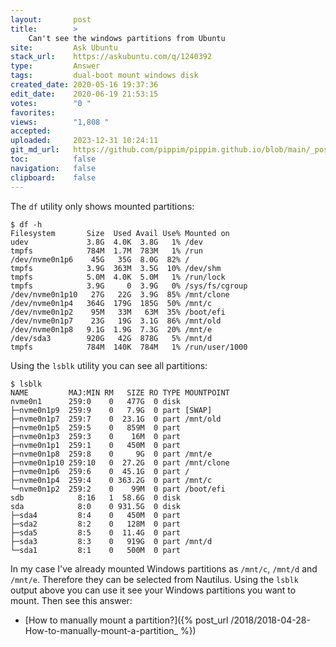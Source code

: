 ```yaml
---
layout:       post
title:        >
    Can't see the windows partitions from Ubuntu
site:         Ask Ubuntu
stack_url:    https://askubuntu.com/q/1240392
type:         Answer
tags:         dual-boot mount windows disk
created_date: 2020-05-16 19:37:36
edit_date:    2020-06-19 21:53:15
votes:        "0 "
favorites:    
views:        "1,808 "
accepted:     
uploaded:     2023-12-31 10:24:11
git_md_url:   https://github.com/pippim/pippim.github.io/blob/main/_posts/2020/2020-05-16-Can_t-see-the-windows-partitions-from-Ubuntu.md
toc:          false
navigation:   false
clipboard:    false
---
```


The `df` utility only shows mounted partitions:

```none
$ df -h
Filesystem       Size  Used Avail Use% Mounted on
udev             3.8G  4.0K  3.8G   1% /dev
tmpfs            784M  1.7M  783M   1% /run
/dev/nvme0n1p6    45G   35G  8.0G  82% /
tmpfs            3.9G  363M  3.5G  10% /dev/shm
tmpfs            5.0M  4.0K  5.0M   1% /run/lock
tmpfs            3.9G     0  3.9G   0% /sys/fs/cgroup
/dev/nvme0n1p10   27G   22G  3.9G  85% /mnt/clone
/dev/nvme0n1p4   364G  179G  185G  50% /mnt/c
/dev/nvme0n1p2    95M   33M   63M  35% /boot/efi
/dev/nvme0n1p7    23G   19G  3.1G  86% /mnt/old
/dev/nvme0n1p8   9.1G  1.9G  7.3G  20% /mnt/e
/dev/sda3        920G   42G  878G   5% /mnt/d
tmpfs            784M  140K  784M   1% /run/user/1000
```

Using the `lsblk` utility you can see all partitions:

```none
$ lsblk
NAME         MAJ:MIN RM   SIZE RO TYPE MOUNTPOINT
nvme0n1      259:0    0   477G  0 disk 
├─nvme0n1p9  259:9    0   7.9G  0 part [SWAP]
├─nvme0n1p7  259:7    0  23.1G  0 part /mnt/old
├─nvme0n1p5  259:5    0   859M  0 part 
├─nvme0n1p3  259:3    0    16M  0 part 
├─nvme0n1p1  259:1    0   450M  0 part 
├─nvme0n1p8  259:8    0     9G  0 part /mnt/e
├─nvme0n1p10 259:10   0  27.2G  0 part /mnt/clone
├─nvme0n1p6  259:6    0  45.1G  0 part /
├─nvme0n1p4  259:4    0 363.2G  0 part /mnt/c
└─nvme0n1p2  259:2    0    99M  0 part /boot/efi
sdb            8:16   1  58.6G  0 disk 
sda            8:0    0 931.5G  0 disk 
├─sda4         8:4    0   450M  0 part 
├─sda2         8:2    0   128M  0 part 
├─sda5         8:5    0  11.4G  0 part 
├─sda3         8:3    0   919G  0 part /mnt/d
└─sda1         8:1    0   500M  0 part 
```

In my case I've already mounted Windows partitions as `/mnt/c`, `/mnt/d` and `/mnt/e`. Therefore they can be selected from Nautilus. Using the `lsblk` output above you can use it see your Windows partitions you want to mount. Then see this answer:

- [How to manually mount a partition?]({% post_url /2018/2018-04-28-How-to-manually-mount-a-partition_ %})
